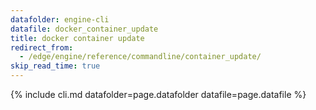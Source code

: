```yaml
---
datafolder: engine-cli
datafile: docker_container_update
title: docker container update
redirect_from:
  - /edge/engine/reference/commandline/container_update/
skip_read_time: true
---
```

<!--
Sorry, but the contents of this page are automatically generated from
Docker's source code. If you want to suggest a change to the text that appears
here, you'll need to find the string by searching this repo:

https://github.com/docker/cli
-->

{% include cli.md datafolder=page.datafolder datafile=page.datafile %}
